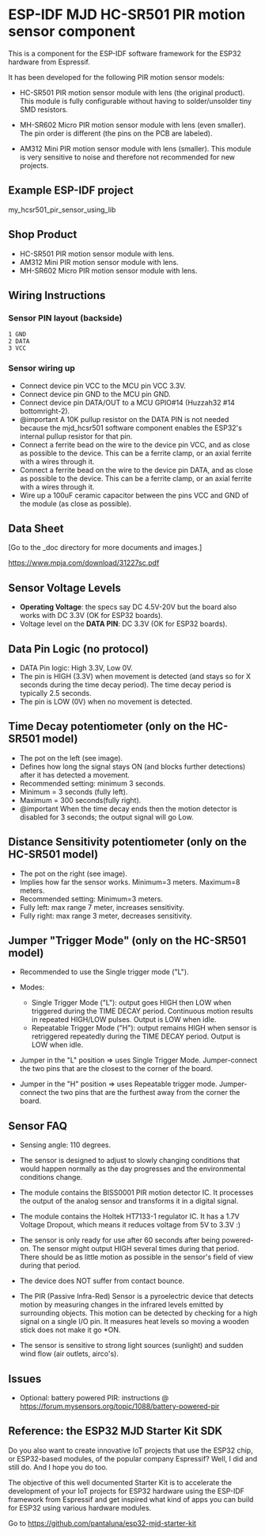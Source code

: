 # ESP-IDF MJD HC-SR501 PIR motion sensor component
This is a component for the ESP-IDF software framework for the ESP32 hardware from Espressif.

It has been developed for the following PIR motion sensor models:

- HC-SR501 PIR motion sensor module with lens (the original product). This module is fully configurable without having to solder/unsolder tiny SMD resistors.
- MH-SR602 Micro PIR motion sensor module with lens (even smaller). The pin order is different (the pins on the PCB are labeled).

- AM312 Mini PIR motion sensor module with lens (smaller). This module is very sensitive to noise and therefore not recommended for new projects.



## Example ESP-IDF project
my_hcsr501_pir_sensor_using_lib

## Shop Product
- HC-SR501 PIR motion sensor module with lens.
- AM312 Mini PIR motion sensor module with lens.
- MH-SR602 Micro PIR motion sensor module with lens.



## Wiring Instructions

### Sensor PIN layout (backside)
```
1 GND
2 DATA
3 VCC
```

### Sensor wiring up
- Connect device pin VCC to the MCU pin VCC 3.3V.
- Connect device pin GND to the MCU pin GND.
- Connect device pin DATA/OUT to a MCU GPIO#14 (Huzzah32 #14 bottomright-2).
- @important A 10K pullup resistor on the DATA PIN is not needed because the mjd_hcsr501 software component enables the ESP32's internal pullup resistor for that pin.
- Connect a ferrite bead on the wire to the device pin VCC, and as close as possible to the device. This can be a ferrite clamp, or an axial ferrite with a wires through it.
- Connect a ferrite bead on the wire to the device pin DATA, and as close as possible to the device. This can be a ferrite clamp, or an axial ferrite with a wires through it.
- Wire up a 100uF ceramic capacitor between the pins VCC and GND of the module (as close as possible).



## Data Sheet
[Go to the _doc directory for more documents and images.]

https://www.mpja.com/download/31227sc.pdf



## Sensor Voltage Levels
- **Operating Voltage**: the specs say DC 4.5V-20V but the board also works with DC 3.3V (OK for ESP32 boards).
- Voltage level on the **DATA PIN**: DC 3.3V (OK for ESP32 boards).



## Data Pin Logic (no protocol)
- DATA Pin logic: High 3.3V, Low 0V.
- The pin is HIGH (3.3V) when movement is detected (and stays so for X seconds during the time decay period). The time decay period is typically 2.5 seconds.
- The pin is LOW (0V) when no movement is detected.



## Time Decay potentiometer (only on the HC-SR501 model)
- The pot on the left (see image).
- Defines how long the signal stays ON (and blocks further detections) after it has detected a movement. 
- Recommended setting: minimum 3 seconds.
- Minimum = 3 seconds (fully left).
- Maximum = 300 seconds(fully right).
- @important When the time decay ends then the motion detector is disabled for 3 seconds; the output signal will go Low.



## Distance Sensitivity potentiometer (only on the HC-SR501 model)
- The pot on the right (see image).
- Implies how far the sensor works. Minimum=3 meters. Maximum=8 meters.
- Recommended setting: Minimum=3 meters.
- Fully left: max range 7 meter, increases sensitivity.
- Fully right: max range 3 meter, decreases sensitivity.




## Jumper "Trigger Mode" (only on the HC-SR501 model)
- Recommended to use the Single trigger mode ("L").
- Modes:
  - Single Trigger Mode ("L"): output goes HIGH then LOW when triggered during the TIME DECAY period. Continuous motion results in repeated HIGH/LOW pulses. Output is LOW when idle.
  - Repeatable Trigger Mode ("H"): output remains HIGH when sensor is retriggered repeatedly during the TIME DECAY period. Output is LOW when idle.
- Jumper in the "L" position => uses Single Trigger Mode. Jumper-connect the two pins that are the closest to the corner of the board.

- Jumper in the "H" position => uses Repeatable trigger mode. Jumper-connect the two pins that are the furthest away from the corner the board.



## Sensor FAQ
- Sensing angle: 110 degrees.
- The sensor is designed to adjust to slowly changing conditions that would happen normally as the day progresses and the environmental conditions change.
- The module contains the BISS0001 PIR motion detector IC. It processes the output of the analog sensor and transforms it in a digital signal.
- The module contains the Holtek HT7133-1 regulator IC. It has a 1.7V Voltage Dropout, which means it reduces voltage from 5V to 3.3V :)

- The sensor is only ready for use after 60 seconds after being powered-on. The sensor might output HIGH several times during that period. There should be as little motion as possible in the sensor's field of view during that period.
- The device does NOT suffer from contact bounce.
- The PIR (Passive Infra-Red) Sensor is a pyroelectric device that detects motion by measuring changes in the infrared levels emitted by surrounding objects. This motion can be detected by checking for a high signal on a single I/O pin. It measures heat levels so moving a wooden stick does not make it go *ON.
- The sensor is sensitive to strong light sources (sunlight) and sudden wind flow (air outlets, airco's).



## Issues

* Optional: battery powered PIR: instructions @ https://forum.mysensors.org/topic/1088/battery-powered-pir



## Reference: the ESP32 MJD Starter Kit SDK

Do you also want to create innovative IoT projects that use the ESP32 chip, or ESP32-based modules, of the popular company Espressif? Well, I did and still do. And I hope you do too.

The objective of this well documented Starter Kit is to accelerate the development of your IoT projects for ESP32 hardware using the ESP-IDF framework from Espressif and get inspired what kind of apps you can build for ESP32 using various hardware modules.

Go to https://github.com/pantaluna/esp32-mjd-starter-kit

